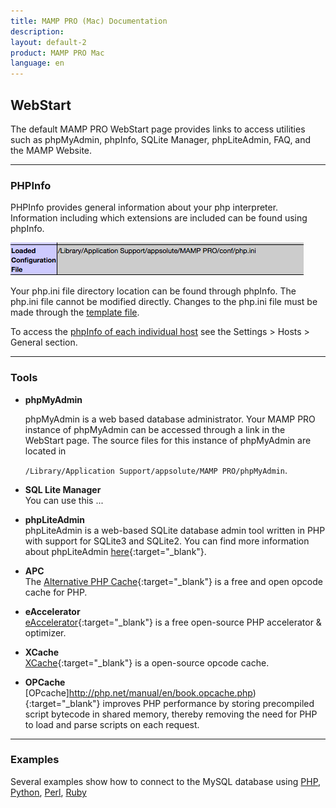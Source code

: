 ```yaml
---
title: MAMP PRO (Mac) Documentation
description: 
layout: default-2
product: MAMP PRO Mac
language: en
---
```


## WebStart

The default MAMP PRO WebStart page provides links to access utilities such as phpMyAdmin, phpInfo, SQLite Manager, phpLiteAdmin, FAQ, and the MAMP Website.

---

### PHPInfo

PHPInfo provides general information about your php interpreter. Information including which extensions are included can be found using phpInfo.

![MAMP](php.ini.png)

Your php.ini file directory location can be found through phpInfo. The php.ini file cannot be modified directly. Changes to the php.ini file must be made through the [template file](../Menu/File).

To access the [phpInfo of each individual host](../Settings/Hosts/General#php_info) see the Settings > Hosts > General section.

---

### Tools

*  **phpMyAdmin**  

    phpMyAdmin is a web based database administrator. Your MAMP PRO instance of phpMyAdmin can be accessed through a link in the WebStart page. The source files for this instance of phpMyAdmin are located in 

    `/Library/Application Support/appsolute/MAMP PRO/phpMyAdmin`.

*  **SQL Lite Manager**  
    You can use this ...

*  **phpLiteAdmin**  
    phpLiteAdmin is a web-based SQLite database admin tool written in PHP with support for SQLite3 and SQLite2. You can find more information about phpLiteAdmin [here](https://www.joomla.org){:target="_blank"}.

*  **APC**  
    The [Alternative PHP Cache](http://php.net/manual/en/book.apc.php){:target="_blank"} is a free and open opcode cache for PHP.

*  **eAccelerator**  
    [eAccelerator](http://eaccelerator.net){:target="_blank"} is a free open-source PHP accelerator & optimizer.

*  **XCache**  
    [XCache](https://xcache.lighttpd.net){:target="_blank"} is a open-source opcode cache.

*  **OPCache**  
    [OPcache]http://php.net/manual/en/book.opcache.php){:target="_blank"} improves PHP performance by storing precompiled script bytecode in shared memory, thereby removing the need for PHP to load and parse scripts on each request.

---

### Examples

Several examples show how to connect to the MySQL database using [PHP](../Languages/PHP), [Python](../Languages/Python), [Perl](../Languages/Perl), [Ruby](../Languages/Ruby)
